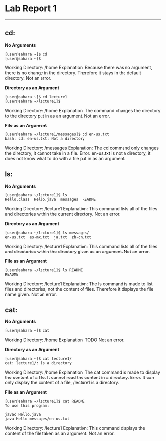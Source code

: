 # Lab Report 1
---

## cd:
**No Arguments**
```
[user@sahara ~]$ cd
[user@sahara ~]$
```
Working Directory: /home
Explanation: Because there was no argument, there is no change in the directory. Therefore it stays in the default directory.
Not an error.


**Directory as an Argument**
```
[user@sahara ~]$ cd lecture1
[user@sahara ~/lecture1]$
```
Working Directory: /home
Explanation: The command changes the directory to the directory put in as an argument.
Not an error.


**File as an Argument**
```
[user@sahara ~/lecture1/messages]$ cd en-us.txt 
bash: cd: en-us.txt: Not a directory
```
Working Directory: /messages
Explanation: The cd command only changes the directory, it cannot take in a file.
Error. en-us.txt is not a directory, it does not know what to do with a file put in as an argument.


## ls:
**No Arguments**
```
[user@sahara ~/lecture1]$ ls
Hello.class  Hello.java  messages  README
```
Working Directory: /lecture1
Explanation: This command lists all of the files and directories within the current directory.
Not an error.


**Directory as an Argument**
```
[user@sahara ~/lecture1]$ ls messages/
en-us.txt  es-mx.txt  ja.txt  zh-cn.txt
```
Working Directory: /lecture1
Explanation: This command lists all of the files and directories within the directory given as an argument.
Not an error.


**File as an Argument**
```
[user@sahara ~/lecture1]$ ls README 
README
```
Working Directory: /lecture1
Explanation: The ls command is made to list files and directories, not the content of files. Therefore it displays the file name given.
Not an error. 


## cat:
**No Arguments**
```
[user@sahara ~]$ cat

```
Working Directory: /home
Explanation: TODO
Not an error.


**Directory as an Argument**
```
[user@sahara ~]$ cat lecture1/
cat: lecture1/: Is a directory
```
Working Directory: /home
Explanation: The cat command is made to display the content of a file. It cannot read the content in a directory.
Error. It can only display the content of a file, /lecture1 is a directory.


**File as an Argument**
```
[user@sahara ~/lecture1]$ cat README 
To use this program:

javac Hello.java
java Hello messages/en-us.txt
```
Working Directory: /lecture1
Explanation: This command displays the content of the file taken as an argument. 
Not an error. 
